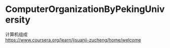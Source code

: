 # ComputerOrganizationByPekingUniversity
计算机组成  
https://www.coursera.org/learn/jisuanji-zucheng/home/welcome
